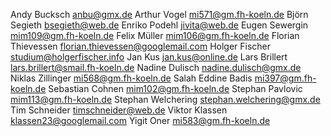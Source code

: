 Andy				  Bucksch				anbu@gmx.de
Arthur				Vogel 				mi571@gm.fh-koeln.de
Björn				  Segieth				bsegieth@web.de
Enriko				Podehl				jivita@web.de
Eugen				  Sewergin			mim109@gm.fh-koeln.de
Felix				  Müller				mim106@gm.fh-koeln.de
Florian				Thievessen		florian.thievessen@googlemail.com
Holger				Fischer				studium@holgerfischer.info
Jan				    Kus				    jan.kus@online.de
Lars				  Brillert			lars.brillert@smail.fh-koeln.de
Nadine				Dulisch				nadine.dulisch@gmx.de
Niklas				Zillinger			mi568@gm.fh-koeln.de
Salah Eddine	Badis		      mi397@gm.fh-koeln.de
Sebastian		  Cohnen			  mim102@gm.fh-koeln.de
Stephan				Pavlovic			mim113@gm.fh-koeln.de
Stephan				Welchering		stephan.welchering@gmx.de
Tim				    Schneider			timschneider@web.de
Viktor				Klassen				klassen23@googlemail.com
Yigit				  Oner 			    mi583@gm.fh-koeln.de
